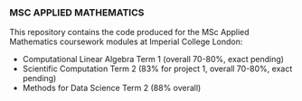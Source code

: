 ### MSC APPLIED MATHEMATICS

This repository contains the code produced for the MSc Applied Mathematics coursework modules at Imperial College London:
- Computational Linear Algebra Term 1 (overall 70-80%, exact pending)
- Scientific Computation Term 2 (83% for project 1, overall 70-80%, exact pending)
- Methods for Data Science Term 2 (88% overall)
